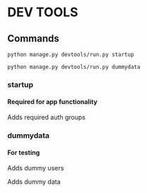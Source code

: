 # DEV TOOLS

## Commands

`python manage.py devtools/run.py startup`

`python manage.py devtools/run.py dummydata`

### startup
#### Required for app functionality
Adds required auth groups

### dummydata
#### For testing
Adds dummy users

Adds dummy data
